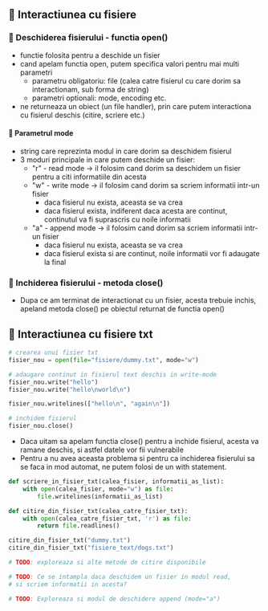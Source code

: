 ## 📌 Interactiunea cu fisiere

###  🔷 Deschiderea fisierului - functia open()
- functie folosita pentru a deschide un fisier
- cand apelam functia open, putem specifica valori pentru mai multi parametri
  - parametru obligatoriu: file (calea catre fisierul cu care dorim sa interactionam, sub forma de string)
  - parametri optionali: mode, encoding etc.
- ne returneaza un obiect (un file handler), prin care
putem interactiona cu fisierul deschis (citire, scriere etc.)

#### 🔹 Parametrul mode
- string care reprezinta modul in care dorim sa deschidem fisierul
- 3 moduri principale in care putem deschide un fisier:
  - "r" - read mode -> il folosim cand dorim sa deschidem un fisier pentru a citi informatiile
  din acesta
  - "w" - write mode -> il folosim cand dorim sa scriem informatii intr-un fisier
    - daca fisierul nu exista, aceasta se va crea
    - daca fisierul exista, indiferent daca acesta are continut, continutul va fi suprascris cu
    noile informatii
  - "a" - append mode -> il folosim cand dorim sa scriem informatii intr-un fisier
    - daca fisierul nu exista, aceasta se va crea
    - daca fisierul exista si are continut, noile informatii vor fi adaugate la final

### 🔷 Inchiderea fisierului - metoda close()
- Dupa ce am terminat de interactionat cu un fisier,
acesta trebuie inchis, apeland metoda close() pe obiectul
returnat de functia open()


## 📌 Interactiunea cu fisiere txt

```python
# crearea unui fisier txt
fisier_nou = open(file="fisiere/dummy.txt", mode="w")

# adaugare continut in fisierul text deschis in write-mode
fisier_nou.write("hello")
fisier_nou.write("hello\nworld\n")

fisier_nou.writelines(["hello\n", "again\n"])

# inchidem fisierul
fisier_nou.close()
```
- Daca uitam sa apelam functia close() pentru a inchide fisierul,
acesta va ramane deschis, si astfel datele vor fii vulnerabile
- Pentru a nu avea aceasta problema si pentru ca inchiderea
fisierului sa se faca in mod automat, ne putem folosi de
un with statement.
```python
def scriere_in_fisier_txt(calea_fisier, informatii_as_list):
    with open(calea_fisier, mode="w") as file:
        file.writelines(informatii_as_list)
```

```python
def citire_din_fisier_txt(calea_catre_fisier_txt):
    with open(calea_catre_fisier_txt, 'r') as file:
        return file.readlines()

citire_din_fisier_txt("dummy.txt")
citire_din_fisier_txt("fisiere_text/dogs.txt")

# TODO: exploreaza si alte metode de citire disponibile

# TODO: Ce se intampla daca deschidem un fisier in modul read,
# si scriem informatii in acesta?

# TODO: Exploreaza si modul de deschidere append (mode="a")